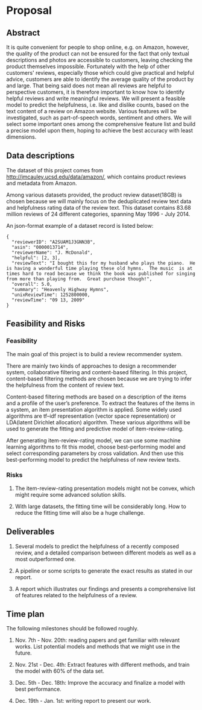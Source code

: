 # Proposal

## Abstract
It is quite convenient for people to shop online, e.g. on Amazon, however, the quality of the product can not be ensured for the fact that only textual descriptions and photos are accessible to customers, leaving checking the product themselves impossible. Fortunately with the help of other customers' reviews, especially those which could give practical and helpful advice, customers are able to identify the average quality of the product by and large. That being said does not mean all reviews are helpful to perspective customers, it is therefore important to know how to identify helpful reviews and write meaningful reviews. We will present a feasible model to predict the helpfulness, i.e. like and dislike counts, based on the text content of a review on Amazon website. Various features will be investigated, such as part-of-speech words, sentiment and others. We will select some important ones among the comprehensive feature list and build a precise model upon them, hoping to achieve the best accuracy with least dimensions.


## Data descriptions
The dataset of this project comes from http://jmcauley.ucsd.edu/data/amazon/, which contains product reviews and metadata from Amazon.  

Among various datasets provided, the product review dataset(18GB) is chosen because we will mainly focus on the deduplicated review text data and helpfulness rating data of the review text. This dataset contains 83.68 million reviews of 24 different categories, spanning May 1996 - July 2014.

An json-format example of a dataset record is listed below:  
```
{
  "reviewerID": "A2SUAM1J3GNN3B",  
  "asin": "0000013714",  
  "reviewerName": "J. McDonald",  
  "helpful": [2, 3],  
  "reviewText": "I bought this for my husband who plays the piano.  He is having a wonderful time playing these old hymns.  The music  is at times hard to read because we think the book was published for singing from more than playing from.  Great purchase though!",  
  "overall": 5.0,  
  "summary": "Heavenly Highway Hymns",  
  "unixReviewTime": 1252800000,  
  "reviewTime": "09 13, 2009"  
}  
```


## Feasibility and Risks
### Feasibility
The main goal of this project is to build a review recommender system.   

There are mainly two kinds of approaches to design a recommender system, collaborative filtering and content-based filtering. In this project, content-based filtering methods are chosen because we are trying to infer the helpfulness from the content of review text.  

Content-based filtering methods are based on a description of the items and a profile of the user’s preference. To extract the features of the items in a system, an item presentation algorithm is applied. Some widely used algorithms are tf–idf representation (vector space representation) or LDA(latent Dirichlet allocation) algorithm. These various algorithms will be used to generate the fitting and predictive model of item-review-rating.  

After generating item-review-rating model, we can use some machine learning algorithms to fit this model, choose best-performing model and select corresponding parameters by cross validation. And then use this best-performing model to predict the helpfulness of new review texts.

### Risks
1. The item-review-rating presentation models might not be convex, which might require some advanced solution skills.

2. With large datasets, the fitting time will be considerably long. How to reduce the fitting time will also be a huge challenge.


## Deliverables

1. Several models to predict the helpfulness of a recently composed review, and a detailed comparison between different models as well as a most outperformed one.

2. A pipeline or some scripts to generate the exact results as stated in our report.

3. A report which illustrates our findings and presents a comprehensive list of features related to the helpfulness of a review.


## Time plan
The following milestones should be followed roughly.

1. Nov. 7th - Nov. 20th: reading papers and get familiar with relevant works. List potential models and methods that we might use in the future.

2. Nov. 21st - Dec. 4th: Extract features with different methods, and train the model with 60% of the data set.

3. Dec. 5th - Dec. 18th: Improve the accuracy and finalize a model with best performance.

4. Dec. 19th - Jan. 1st: writing report to present our work.
